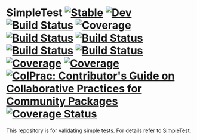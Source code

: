 # SimpleTest [![Stable](https://img.shields.io/badge/docs-stable-blue.svg)](https://sambuddhac.github.io/SimpleTest.jl/stable) [![Dev](https://img.shields.io/badge/docs-dev-blue.svg)](https://sambuddhac.github.io/SimpleTest.jl/dev) [![Build Status](https://github.com/sambuddhac/SimpleTest.jl/badges/master/pipeline.svg)](https://github.com/sambuddhac/SimpleTest.jl/pipelines) [![Coverage](https://github.com/sambuddhac/SimpleTest.jl/badges/master/coverage.svg)](https://github.com/sambuddhac/SimpleTest.jl/commits/master) [![Build Status](https://travis-ci.com/sambuddhac/SimpleTest.jl.svg?branch=master)](https://travis-ci.com/sambuddhac/SimpleTest.jl) [![Build Status](https://ci.appveyor.com/api/projects/status/github/sambuddhac/SimpleTest.jl?svg=true)](https://ci.appveyor.com/project/sambuddhac/SimpleTest-jl) [![Build Status](https://cloud.drone.io/api/badges/sambuddhac/SimpleTest.jl/status.svg)](https://cloud.drone.io/sambuddhac/SimpleTest.jl) [![Build Status](https://api.cirrus-ci.com/github/sambuddhac/SimpleTest.jl.svg)](https://cirrus-ci.com/github/sambuddhac/SimpleTest.jl) [![Coverage](https://codecov.io/gh/sambuddhac/SimpleTest.jl/branch/master/graph/badge.svg)](https://codecov.io/gh/sambuddhac/SimpleTest.jl) [![Coverage](https://coveralls.io/repos/github/sambuddhac/SimpleTest.jl/badge.svg?branch=master)](https://coveralls.io/github/sambuddhac/SimpleTest.jl?branch=master) [![ColPrac: Contributor's Guide on Collaborative Practices for Community Packages](https://img.shields.io/badge/ColPrac-Contributor's%20Guide-blueviolet)](https://github.com/SciML/ColPrac)[![Coverage Status](https://coveralls.io/repos/github/sambuddhac/SimpleTest.jl/badge.svg?branch=main)](https://coveralls.io/github/sambuddhac/SimpleTest.jl?branch=main)

This repository is for validating simple tests. For details refer to [SimpleTest](https://sambuddhac.github.io/SimpleTest.jl).